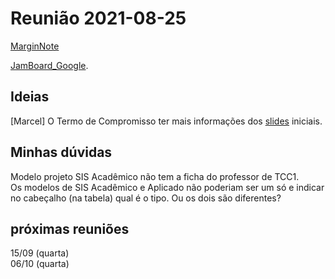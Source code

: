 # Reunião 2021-08-25

[MarginNote](<url:marginnote3app://note/39816229-EC9E-495E-8A6B-F06B7BF233E6> "MarginNote")  

[JamBoard_Google](reuniao_2021-08-25.pdf "JamBoard_Google").  

## Ideias

[Marcel] O Termo de Compromisso ter mais informações dos [slides](Material/Slides_01AulaProjeto.pdf "slides") iniciais.  

## Minhas dúvidas

Modelo projeto SIS Acadêmico não tem a ficha do professor de TCC1.  
Os modelos de SIS Acadêmico e Aplicado não poderiam ser um só e indicar no cabeçalho (na tabela) qual é o tipo. Ou os dois são diferentes?  

## próximas reuniões

15/09 (quarta)  
06/10 (quarta)  
